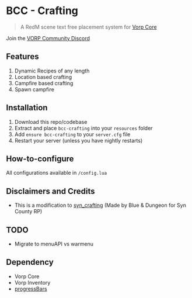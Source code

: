 # BCC - Crafting

> A RedM scene text free placement system for [Vorp Core](http://docs.vorpcore.com:3000/)

Join the [VORP Community Discord](https://discord.gg/23MPbQ6)

## Features
1. Dynamic Recipes of any length
2. Location based crafting
3. Campfire based crafting
4. Spawn campfire

## Installation
1. Download this repo/codebase
2. Extract and place `bcc-crafting` into your `resources` folder
3. Add `ensure bcc-crafting` to your `server.cfg` file
4. Restart your server (unless you have nightly restarts)

## How-to-configure
All configurations available in `/config.lua`

## Disclaimers and Credits
- This is a modification to [syn_crafting](https://github.com/kamelzarandah/syn_crafting) (Made by Blue & Dungeon for Syn County RP)

## TODO
- Migrate to menuAPI vs warmenu

 ## Dependency
 - Vorp Core
 - Vorp Inventory
 - [progressBars](https://github.com/PokeSerGG/progressBars)
